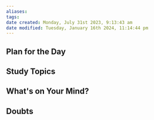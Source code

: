```yaml
---
aliases: 
tags: 
date created: Monday, July 31st 2023, 9:13:43 am
date modified: Tuesday, January 16th 2024, 11:14:44 pm
---
```


## Plan for the Day

## Study Topics

## What's on Your Mind?

## Doubts